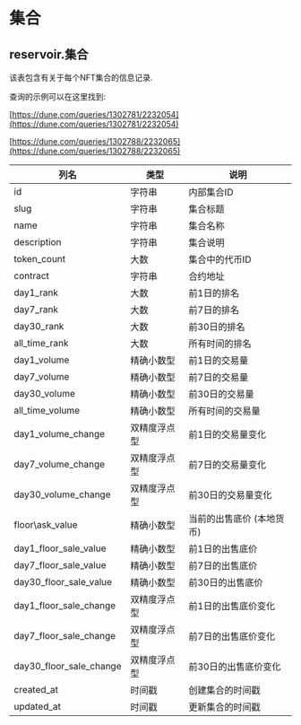 # 集合

## **reservoir.集合**

该表包含有关于每个NFT集合的信息记录.

查询的示例可以在这里找到:

[https://dune.com/queries/1302781/2232054](https://dune.com/queries/1302781/2232054)

[https://dune.com/queries/1302788/2232065](https://dune.com/queries/1302788/2232065)

| **列名**            | **类型**  | **说明**                             |
|----------------------------|-----------|---------------------------------------------|
| id                         | 字符串    | 内部集合ID                      |
| slug                       | 字符串    | 集合标题                             |
| name                       | 字符串    | 集合名称                             |
| description                | 字符串    | 集合说明                      |
| token\_count               | 大数    | 集合中的代币ID           |
| contract                   | 字符串    | 合约地址                            |
| day1\_rank                 | 大数    | 前1日的排名                 |
| day7\_rank                 | 大数    | 前7日的排名              |
| day30\_rank                | 大数    | 前30日的排名             |
| all\_time\_rank            | 大数    | 所有时间的排名                            |
| day1\_volume               | 精确小数型   | 前1日的交易量            |
| day7\_volume               | 精确小数型   | 前7日的交易量         |
| day30\_volume              | 精确小数型   | 前30日的交易量        |
| all\_time\_volume          | 精确小数型   | 所有时间的交易量                       |
| day1\_volume\_change       | 双精度浮点型    | 前1日的交易量变化     |
| day7\_volume\_change       | 双精度浮点型    | 前7日的交易量变化  |
| day30\_volume\_change      | 双精度浮点型    | 前30日的交易量变化 |
| floor\ask\_value           | 精确小数型   | 当前的出售底价 (本地货币)  |
| day1\_floor\_sale\_value   | 精确小数型   | 前1日的出售底价        |
| day7\_floor\_sale\_value   | 精确小数型   | 前7日的出售底价                 |
| day30\_floor\_sale\_value  | 精确小数型   | 前30日的出售底价                |
| day1\_floor\_sale\_change  | 双精度浮点型    | 前1日的出售底价变化   |
| day7\_floor\_sale\_change  | 双精度浮点型    | 前7日的出售底价变化     |
| day30\_floor\_sale\_change | 双精度浮点型    | 前30日的出售底价变化    |
| created\_at                | 时间戳 | 创建集合的时间戳        |
| updated\_at                | 时间戳 | 更新集合的时间戳        |                                                               |
